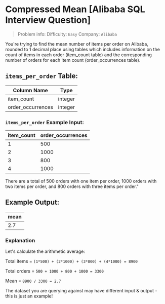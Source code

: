 # Compressed Mean [Alibaba SQL Interview Question]

> Problem info:
> Difficulty: `Easy`
> Company: `Alibaba`

You're trying to find the mean number of items per order on Alibaba, rounded to 1 decimal place using tables which includes information on the count of items in each order (item_count table) and the corresponding number of orders for each item count (order_occurrences table).

## `items_per_order` Table:

| Column Name | Type |
| --- | --- |
| item_count | integer |
| order_occurrences | integer |

### `items_per_order` Example Input:

| item_count | order_occurrences |
| --- | --- |
| 1 | 500 |
| 2 | 1000 |
| 3 | 800 |
| 4 | 1000 |

There are a total of 500 orders with one item per order, 1000 orders with two items per order, and 800 orders with three items per order."

## Example Output:

| mean |
| --- |
| 2.7 |

### Explanation

Let's calculate the arithmetic average:

Total items = `(1*500) + (2*1000) + (3*800) + (4*1000) = 8900`

Total orders = `500 + 1000 + 800 + 1000 = 3300`

Mean = `8900 / 3300 = 2.7`

The dataset you are querying against may have different input & output - this is just an example!